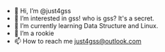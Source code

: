 - 👋 Hi, I’m @just4gss
- 👀 I’m interested in gss!
  who is gss? It's a secret.
- 🌱 I’m currently learning Data Structure and Linux.
- 💞️ I’m a rookie 
- 📫 How to reach me just4gss@outlook.com
<!---
just4gss/just4gss is a ✨ special ✨ repository because its `README.md` (this file) appears on your GitHub profile.
You can click the Preview link to take a look at your changes.
--->
